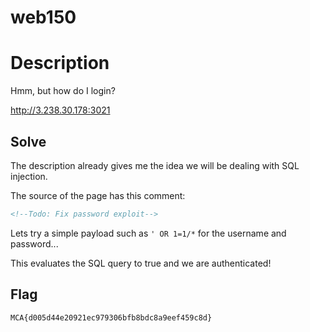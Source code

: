 # web150

# Description
Hmm, but how do I login?

http://3.238.30.178:3021

## Solve
The description already gives me the idea we will be dealing with SQL injection.

The source of the page has this comment:
```html
<!--Todo: Fix password exploit-->
```

Lets try a simple payload such as `' OR 1=1/*` for the username and password...

This evaluates the SQL query to true and we are authenticated!
## Flag
```
MCA{d005d44e20921ec979306bfb8bdc8a9eef459c8d}
```